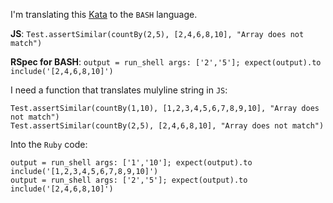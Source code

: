 I'm translating this [Kata](https://www.codewars.com/kata/count-by-x) to the `BASH` language.



**JS**: `Test.assertSimilar(countBy(2,5), [2,4,6,8,10], "Array does not match")` 

**RSpec for BASH**: `output = run_shell args: ['2','5']; expect(output).to include('[2,4,6,8,10]')`

I need a function that translates mulyline string in `JS`:
```
Test.assertSimilar(countBy(1,10), [1,2,3,4,5,6,7,8,9,10], "Array does not match")
Test.assertSimilar(countBy(2,5), [2,4,6,8,10], "Array does not match")
```

Into the `Ruby` code:
```
output = run_shell args: ['1','10']; expect(output).to include('[1,2,3,4,5,6,7,8,9,10]')
output = run_shell args: ['2','5']; expect(output).to include('[2,4,6,8,10]')
```
